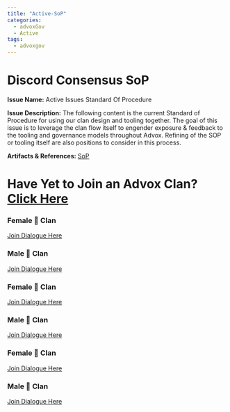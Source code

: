 ```yaml
---
title: "Active-SoP"
categories:
  - advoxGov
  - Active
tags:
  - advoxgov
---
```


# Discord Consensus SoP

**Issue Name:**
Active Issues Standard Of Procedure

**Issue Description:** 
The following content is the current Standard of Procedure for using our clan design and tooling together. The goal of this issue is to leverage the clan flow itself to engender exposure & feedback to the tooling and governance models throughout Advox. Refining of the SOP or tooling itself are also positions to consider in this process.

**Artifacts & References:** 
[SoP](https://paper.dropbox.com/doc/Active-Issues-SoP--BnhAcQsenH1m68lo0WBvX207AQ-w6vSFVT8YjpdYDWxS6Svo)

# **Have Yet to Join an Advox Clan? [Click Here](https://discord.com/channels/621759717756370964/916371047102705704/1011947207697641562)**

### Female 🐢 Clan
[Join Dialogue Here](#testlink)

### Male 🐢 Clan
[Join Dialogue Here](https://discord.com/channels/621759717756370964/920038810677575780/1012771548752527490)


### Female 🐺 Clan
[Join Dialogue Here](https://discord.com/channels/621759717756370964/920038810677575780/1012147783970590780)

### Male 🐺 Clan
[Join Dialogue Here](https://discord.com/channels/621759717756370964/920038810677575780/1011989581442330624)


### Female 🐻 Clan
[Join Dialogue Here](#testlink)

### Male 🐻 Clan
[Join Dialogue Here](#testlink)
